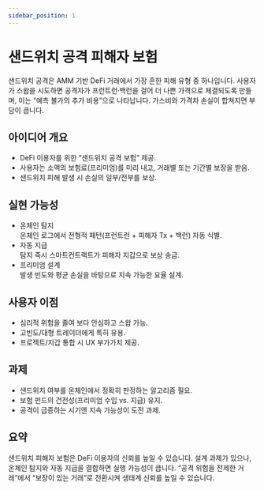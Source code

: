 ```yaml
---
sidebar_position: 1
---
```


# 샌드위치 공격 피해자 보험

샌드위치 공격은 AMM 기반 DeFi 거래에서 가장 흔한 피해 유형 중 하나입니다. 사용자가 스왑을 시도하면 공격자가 프런트런·백런을 걸어 더 나쁜 가격으로 체결되도록 만들며, 이는 “예측 불가의 추가 비용”으로 나타납니다. 가스비와 가격차 손실이 합쳐지면 부담이 큽니다.

## 아이디어 개요
- DeFi 이용자를 위한 “샌드위치 공격 보험” 제공.  
- 사용자는 소액의 보험료(프리미엄)를 미리 내고, 거래별 또는 기간별 보장을 받음.  
- 샌드위치 피해 발생 시 손실의 일부/전부를 보상.  

## 실현 가능성
- 온체인 탐지  
  온체인 로그에서 전형적 패턴(프런트런 + 피해자 Tx + 백런) 자동 식별.  
- 자동 지급  
  탐지 즉시 스마트컨트랙트가 피해자 지갑으로 보상 송금.  
- 프리미엄 설계  
  발생 빈도와 평균 손실을 바탕으로 지속 가능한 요율 설계.  

## 사용자 이점
- 심리적 위험을 줄여 보다 안심하고 스왑 가능.  
- 고빈도/대형 트레이더에게 특히 유용.  
- 프로젝트/지갑 통합 시 UX 부가가치 제공.  

## 과제
- 샌드위치 여부를 온체인에서 정확히 판정하는 알고리즘 필요.  
- 보험 펀드의 건전성(프리미엄 수입 vs. 지급) 유지.  
- 공격이 급증하는 시기엔 지속 가능성이 도전 과제.  

## 요약
샌드위치 피해자 보험은 DeFi 이용자의 신뢰를 높일 수 있습니다. 설계 과제가 있으나, 온체인 탐지와 자동 지급을 결합하면 실행 가능성이 큽니다. “공격 위험을 전제한 거래”에서 “보장이 있는 거래”로 전환시켜 생태계 신뢰를 높일 수 있습니다.
